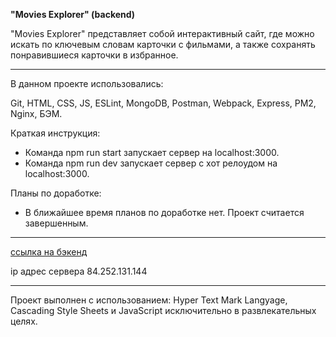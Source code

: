  **"Movies Explorer" (backend)** 

 "Movies Explorer" представляет собой интерактивный сайт, где можно искать по ключевым словам карточки с фильмами, а также сохранять понравившиеся карточки в избранное.

---

 В данном проекте использовались: 

 Git, HTML, CSS, JS, ESLint, MongoDB, Postman, Webpack, Express, PM2, Nginx, БЭМ.

 Краткая инструкция:

 - Команда npm run start запускает сервер на localhost:3000.
 - Команда npm run dev запускает сервер с хот релоудом на localhost:3000.

 Планы по доработке:

 - В ближайшее время планов по доработке нет. Проект считается завершенным.

---

 [ссылка на бэкенд](https://api.prof.movies.explorer.nomoredomains.club/)

 ip адрес сервера 84.252.131.144

---

 Проект выполнен с использованием: Hyper Text Mark Langyage, Cascading Style Sheets и JavaScript исключительно в развлекательных целях.
